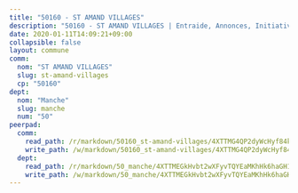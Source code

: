 ```yaml
---
title: "50160 - ST AMAND VILLAGES"
description: "50160 - ST AMAND VILLAGES | Entraide, Annonces, Initiatives"
date: 2020-01-11T14:09:21+09:00
collapsible: false
layout: commune
comm:
  nom: "ST AMAND VILLAGES"
  slug: st-amand-villages
  cp: "50160"
dept:
  nom: "Manche"
  slug: manche
  num: "50"
peerpad:
  comm:
    read_path: /r/markdown/50160_st-amand-villages/4XTTMG4QP2dyWcHyf84kKYpjHCUpPoBm4rm73UVLzDF59v3Wn
    write_path: /w/markdown/50160_st-amand-villages/4XTTMG4QP2dyWcHyf84kKYpjHCUpPoBm4rm73UVLzDF59v3Wn-K3TgV6f7cDqcc4iK6kxrpes82YUJLrA1CyjFHCz8K9CywvvyiK4CXiLLJm3Bbcvo7xk4aB8vNLfSzAQZL8b6mp82rvdsF1fAfNaFmE1mkYcQfaWxF3H4vQmemnd349EdEjePvgaJ
  dept:
    read_path: /r/markdown/50_manche/4XTTMEGkHvbt2wXFyvTQYEaMKhHk6haGH1SzsRNevKgBDTuXr
    write_path: /w/markdown/50_manche/4XTTMEGkHvbt2wXFyvTQYEaMKhHk6haGH1SzsRNevKgBDTuXr-K3TgUSx1rwmRRLqHcTLLdo4dVfTRKvf94KKagmUFPevWSp2f9nuc6fJF25TtLArzK8teuQ5TvuAMqW38N2MYgT18hBoXtjmKX9WuSn2vkujmSJPp3gF4gsuMmfEM8Th4Ap94heFE
---
```


